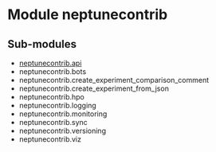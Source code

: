 Module neptunecontrib
=====================

Sub-modules
-----------
* [neptunecontrib.api](api/index.md)
* neptunecontrib.bots
* neptunecontrib.create_experiment_comparison_comment
* neptunecontrib.create_experiment_from_json
* neptunecontrib.hpo
* neptunecontrib.logging
* neptunecontrib.monitoring
* neptunecontrib.sync
* neptunecontrib.versioning
* neptunecontrib.viz